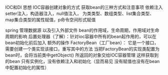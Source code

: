 IOC和DI 思想
IOC容器创建对象的方式
获取bean的三种方式和注意事项
依赖注入
setter注入，构造器注入，null值注入，
为类类型、数组类型、list集合类型、map集合类型的属性赋值，p命令空间形式赋值

spring 管理数据源 以及引入外部文件
bean的作用域，生命周期，作用域对生命周期的影响
后置处理器（了解）：针对ioc容器中所有的bean起作用的，可以在bean初始化前后加入 额外的操作
FactoryBean（工厂bean）：
它是一个接口，需要创建一个类实现该接口，重写其中的方法
当把FactoryBean的实现类配置为bean时，会将当前类中getObject() 所返回的对象交给IOC容器管理
这样获取到的bean 只有实例化，没有依赖注入和初始化（显而易见 没有赋值也没有在bean中配置初始化的属性）
